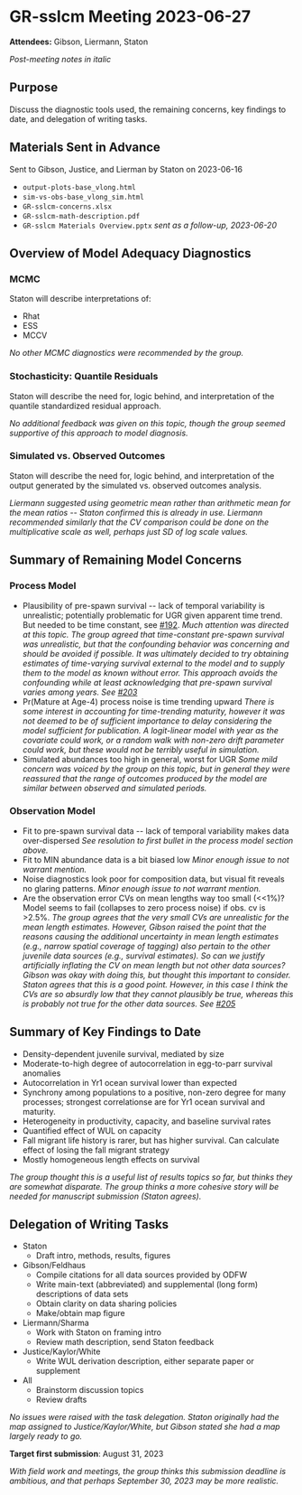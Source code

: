 # GR-sslcm Meeting 2023-06-27

**Attendees:** Gibson, Liermann, Staton

*Post-meeting notes in italic*

## Purpose

Discuss the diagnostic tools used, the remaining concerns, key findings to date, and delegation of writing tasks.

## Materials Sent in Advance

Sent to Gibson, Justice, and Lierman by Staton on 2023-06-16

- `output-plots-base_vlong.html`
- `sim-vs-obs-base_vlong_sim.html`
- `GR-sslcm-concerns.xlsx`
- `GR-sslcm-math-description.pdf`
- `GR-sslcm Materials Overview.pptx` *sent as a follow-up, 2023-06-20*

## Overview of Model Adequacy Diagnostics

### MCMC

Staton will describe interpretations of:

- Rhat
- ESS
- MCCV

*No other MCMC diagnostics were recommended by the group.*

### Stochasticity: Quantile Residuals

Staton will describe the need for, logic behind, and interpretation of the quantile standardized residual approach.

*No additional feedback was given on this topic, though the group seemed supportive of this approach to model diagnosis.*

### Simulated vs. Observed Outcomes

Staton will describe the need for, logic behind, and interpretation of the output generated by the simulated vs. observed outcomes analysis.

*Liermann suggested using geometric mean rather than arithmetic mean for the mean ratios -- Staton confirmed this is already in use. Liermann recommended similarly that the CV comparison could be done on the multiplicative scale as well, perhaps just SD of log scale values.*

## Summary of Remaining Model Concerns

### Process Model

- Plausibility of pre-spawn survival -- lack of temporal variability is unrealistic; potentially problematic for UGR given apparent time trend. But needed to be time constant, see [#192](https://github.com/bstaton1/GR-sslcm/issues/192).
    *Much attention was directed at this topic. The group agreed that time-constant pre-spawn survival was unrealistic, but that the confounding behavior was concerning and should be avoided if possible. It was ultimately decided to try obtaining estimates of time-varying survival external to the model and to supply them to the model as known without error. This approach avoids the confounding while at least acknowledging that pre-spawn survival varies among years. See [#203](https://github.com/bstaton1/GR-sslcm/issues/203)*
- Pr(Mature at Age-4) process noise is time trending upward
    *There is some interest in accounting for time-trending maturity, however it was not deemed to be of sufficient importance to delay considering the model sufficient for publication. A logit-linear model with year as the covariate could work, or a random walk with non-zero drift parameter could work, but these would not be terribly useful in simulation.*
- Simulated abundances too high in general, worst for UGR
    *Some mild concern was voiced by the group on this topic, but in general they were reassured that the range of outcomes produced by the model are similar between observed and simulated periods.*

### Observation Model

- Fit to pre-spawn survival data -- lack of temporal variability makes data over-dispersed
    *See resolution to first bullet in the process model section above.*
- Fit to MIN abundance data is a bit biased low
    *Minor enough issue to not warrant mention.*
- Noise diagnostics look poor for composition data, but visual fit reveals no glaring patterns.
    *Minor enough issue to not warrant mention.*
- Are the observation error CVs on mean lengths way too small (&lt;<1%)? Model seems to fail (collapses to zero process noise) if obs. cv is &gt;2.5%.
    *The group agrees that the very small CVs are unrealistic for the mean length estimates. However, Gibson raised the point that the reasons causing the additional uncertainty in mean length estimates (e.g., narrow spatial coverage of tagging) also pertain to the other juvenile data sources (e.g., survival estimates). So can we justify artificially inflating the CV on mean length but not other data sources? Gibson was okay with doing this, but thought this important to consider. Staton agrees that this is a good point. However, in this case I think the CVs are so absurdly low that they cannot plausibly be true, whereas this is probably not true for the other data sources. See [#205](https://github.com/bstaton1/GR-sslcm/issues/205)*

## Summary of Key Findings to Date

- Density-dependent juvenile survival, mediated by size
- Moderate-to-high degree of autocorrelation in egg-to-parr survival anomalies
- Autocorrelation in Yr1 ocean survival lower than expected
- Synchrony among populations to a positive, non-zero degree for many processes; strongest correlationse are for Yr1 ocean survival and maturity.
- Heterogeneity in productivity, capacity, and baseline survival rates
- Quantified effect of WUL on capacity
- Fall migrant life history is rarer, but has higher survival. Can calculate effect of losing the fall migrant strategy
- Mostly homogeneous length effects on survival

*The group thought this is a useful list of results topics so far, but thinks they are somewhat disparate. The group thinks a more cohesive story will be needed for manuscript submission (Staton agrees).*

## Delegation of Writing Tasks

- Staton
    - Draft intro, methods, results, figures
- Gibson/Feldhaus
    - Compile citations for all data sources provided by ODFW
    - Write main-text (abbreviated) and supplemental (long form) descriptions of data sets
    - Obtain clarity on data sharing policies
    - Make/obtain map figure
- Liermann/Sharma
    - Work with Staton on framing intro
    - Review math description, send Staton feedback
- Justice/Kaylor/White
    - Write WUL derivation description, either separate paper or supplement
- All
    - Brainstorm discussion topics
    - Review drafts

*No issues were raised with the task delegation. Staton originally had the map assigned to Justice/Kaylor/White, but Gibson stated she had a map largely ready to go.*

**Target first submission**: August 31, 2023

*With field work and meetings, the group thinks this submission deadline is ambitious, and that perhaps September 30, 2023 may be more realistic.*
